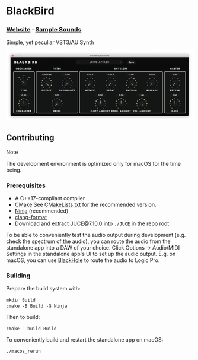 # BlackBird

### [Website](https://khrykin.github.io/BlackBird) · [Sample Sounds](https://soundcloud.com/khrykin/sets/BlackBird)

Simple, yet peculiar VST3/AU Synth

![Plugin window screenshot](https://raw.githubusercontent.com/khrykin/BlackBird/master/Promo/Screenshot.png)

## Contributing

> [!NOTE]
> The development environment is optimized only for macOS for the time being.

### Prerequisites

- A C++17-compliant compiler
- [CMake](https://cmake.org/) See [CMakeLists.txt](./CMakeLists.txt#L1) for the recommended version.
- [Ninja](https://ninja-build.org/) (recommended)
- [clang-format](https://clang.llvm.org/docs/ClangFormat.html)
- Download and extract [JUCE@7.10.0](https://github.com/juce-framework/JUCE/releases/tag/7.0.10) into `./JUCE` in the repo root

To be able to conveniently test the audio output during development (e.g. check the spectrum of the audio), you can route the audio from the standalone app into a DAW of your choice. Click Options -> Audio/MIDI Settings in the standalone app's UI to set up the audio output. E.g. on macOS, you can use
[BlackHole](https://existential.audio/blackhole/) to route the audio to Logic Pro.

### Building

Prepare the build system with:

```
mkdir Build
cmake -B Build -G Ninja
```

Then to build:

```
cmake --build Build
```

To conveniently build and restart the standalone app on macOS:

```
./macos_rerun
```
